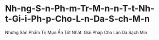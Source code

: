 # Nh-ng-S-n-Ph-m-Tr-M-n-n-T-t-Nh-t-Gi-i-Ph-p-Cho-L-n-Da-S-ch-M-n
Những Sản Phẩm Trị Mụn Ẩn Tốt Nhất: Giải Pháp Cho Làn Da Sạch Mịn

